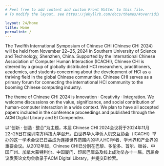 ```yaml
---
# Feel free to add content and custom Front Matter to this file.
# To modify the layout, see https://jekyllrb.com/docs/themes/#overriding-theme-defaults

layout: 24/home
title: Home
permalink: /
---
```

The Twelfth International Symposium of Chinese CHI (Chinese CHI 2024) will be held from November 22~25, 2024 in Southern University of Science and Technology, Shenzhen, China. Supported by the International Chinese Association of Computer Human Interaction (ICACHI), Chinese CHI is steered by a group of globally distributed HCI researchers, practitioners, academics, and students concerning about the development of HCI as a thriving field in the global Chinese communities. Chinese CHI serves as a primary forum for connecting the international HCI community to the booming Chinese computing industry.

The theme of Chinese CHI 2024 is Innovation · Creativity · Integration. We welcome discussions on the value, significance, and social contribution of human-computer interaction in a wide context. We plan to have all accepted papers included in the conference proceedings and published through the ACM Digital Library and EI Compendex.

以“创新 · 创造 · 整合”为主题，本届 Chinese CHI 2024会议将于2024年11月22~25日在深圳南方科技大学召开。由世界华人华侨人机交互协会（ICACHI）举办的这一学术会议已日益成为连接世界范围内的华人HCI学者、学术界和产业界的重要会议。从2012年起，Chinese CHI已分别在巴黎、多伦多、首尔、硅谷、中国广州、加拿大蒙特利尔、中国厦门、印尼巴厘岛及线上成功举办十一届。历届会议发表论文均会收录于ACM Digital Library，并提交EI检索。